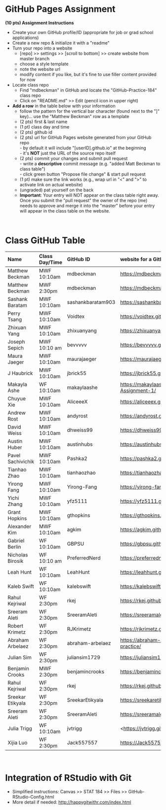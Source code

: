 
# GitHub Pages Assignment

**(10 pts) Assignment Instructions**

- Create your own GitHub profile/ID (appropriate for job or grad school applications)  
- Create a new repo & initialize it with a "readme"   
- Turn your repo into a website  
    - [repo] >> settings >> [scroll to bottom] >> create website from master branch  
    - choose a style template 
    - note the website url  
    - modify content if you like, but it's fine to use filler content provided for now  
- Locate class repo
    - Find "mdbeckman" in GitHub and locate the "GitHub-Practice-184" class repo
    - Click on "README.md" >> Edit (pencil icon in upper right)
- **Add a row** in the table below with your information 
    - follow the pattern for the vertical bar character (found next to the "]" key)... use the "Matthew Beckman" row as a template
    - (2 pts) first & last name  
    - (1 pt)  class day and time
    - (2 pts) github id  
    - (2 pts) url for GitHub Pages website generated from your GitHub repo  
            - by default it will include "[userID].github.io" at the beginning  
            - it's **NOT** just the URL of the source repo itself  
    - (2 pts) commit your changes and submit pull request   
            - write a **descriptive** commit message (e.g. "added Matt Beckman to class table")  
            - click green button "Propose file change" & start pull request  
    - (1 pt) make sure the link works (e.g., wrap url in "<" and ">" to activate link on actual website)  
    - (ungraded) pat yourself on the back
    - **Important**: Your entry will NOT appear on the class table right away.  Once you submit the "pull request" the owner of the repo (me) needs to approve and merge it into the "master" before your entry will appear in the class table on the website. 

<br>

# Class GitHub Table 

|Name               | Class Day/Time    |GitHub ID             |website for a GitHub repo          |  
|:------------------|:------------------|:---------------------|:----------------------------------|  
| Matthew Beckman   | MWF 10:10am       | mdbeckman            | <https://mdbeckman.github.io/>    |  
| Matthew Beckman   | MWF 2:30pm        | mdbeckman            | <https://mdbeckman.github.io/>    |  
| Sashank Baratam   | MWF 10:10am      | sashankbaratam903 | <https://sashankbaratam903.github.io/practice_repo/> | 
| Perry Tsang       | MWF 10:10am    | Voidtex | <https://voidtex.github.io/184Practice/> |
| Zhixuan Yang      | MWF 10:10am      | zhixuanyang | <https://zhixuanyang.github.io/stat184/> | 
| Joseph Sepich     | MWF 10:10 am      | bevvvvv              | <https://bevvvvv.github.io/ExploringData/> |
| Maura Jaeger      | MWF 10:10am       | maurajaeger          | <https://maurajaeger.github.io/stat184/> |
| J Haubrick      | MWF 10:10am      | jbrick55 | <https://jbrick55.github.io/practice/> |
| Makayla Ashe      | WF 10:10am       | makaylaashe           | https://makaylaashe.github.io/Stat-184-Assignment-1/
| Chuyue Xie        | MWF 10:10am       | AliceeeX            | <https://aliceeex.github.io/Stat-184-Assignment/> |  
| Andrew Rost       | MWF 10:10am       | andyrost             | <https://andyrost.github.io/stat184/> |
| David Weiss       | MWF 10:10am      | dhweiss99 | <https://dhweiss99.github.io/dweisspractice/>| 
| Austin Huber      | MWF 10:10am       | austinhubs           | <https://austinhubs.github.io/184Repo/> |
| Pavel Sachivichik| MWF 10:10am | Pashka2| <https://pashka2.github.io/Stat184/>|
| Tianhao Zhao      | MWF 10:10am       |tianhaozhao           |<https://tianhaozhao.github.io/readme/>|  
| Yirong Fang       | MWF 10:10am       | Yirong-Fang               | <https://yirong-fang.github.io/yqf5128/> |
| Yichi Zhang       | MWF 10:10am       | yfz5111               | <https://yfz5111.github.io/stat184/> |
| Grant Hopkins     | MWF 10:10am       | gthopkins            | <https://gthopkins.github.io/Stat184/> |
| Alexander Kim     | MWF 10:10am       | agkim                | <https://agkim.github.io/stat184/> |
| Gabriel Berlin    | WF 10:10am    | GBPSU | <https://gbpsu.github.io/FirstRepo/>  |
| Nicholas Birosik  | WF 10:10 am  | PreferredNerd | <https://preferrednerd.github.io/Stat_184/>|
| Leah Hunt         | WF 10:10am        | LeahHunt             | <https://leahhunt.github.io/Stat-184/> |
| Kaleb Swift       | WF 10:10am       | kalebswift           | <https://kalebswift.github.io/GitHub-Practice/> |
| Rahul Kejriwal    | WF 2:30pm        | rkej                 | <https://rkej.github.io/stat-184-github-practice//>    | 
| Sreeram Aleti     | WF 2:30pm        | SreeramAleti         | <https://sreeramaleti.github.io/Stat184-github/> |  
| Robert Krimetz    | WF 2:30pm        | RJKrimetz            | <https://rjkrimetz.github.io/Stat-184/>     |
| Abraham Arbelaez  | WF 2:30pm     | abraham-arbelaez  |  <https://abraham-arbelaez.github.io/github-practice/>    |
| Julian Sim        | WF 2:30pm        | juliansim1729        | <https://juliansim1729.github.io/Stat-184-Pages/>    |
| Benjamin Crooks   | MWF 2:30pm       | benjamincrooks            | <https://benjamincrooks.github.io/STAT184/>    |
| Rahul Kejriwal    | WF 2:30pm        | rkej                 | <https://rkej.github.io/stat-184-github-practice//>    | 
| Sreekar Etikyala  | WF 2:30pm        | SreekarEtikyala      | <https://sreekaretikyala.github.io/Practice/>   |
| Sreeram Aleti      | WF 2:30pm        | SreeramAleti         | <https://sreeramaleti.github.io/Stat184-github/> |   
| Julia Trigg       | WF 10:10am        | jvtrigg              | <https://jvtrigg.github.io/Stat-184/ |
| Xijia Luo         | WF 2:30pm        | Jack557557            | <https://Jack557557.github.io/Stat184-github/> | 

<br>

# Integration of RStudio with Git

- Simplified instructions: Canvas >> STAT 184 >> Files >> GitHub-RStudio-Config.html  
- More detail if needed: <http://happygitwithr.com/index.html>



